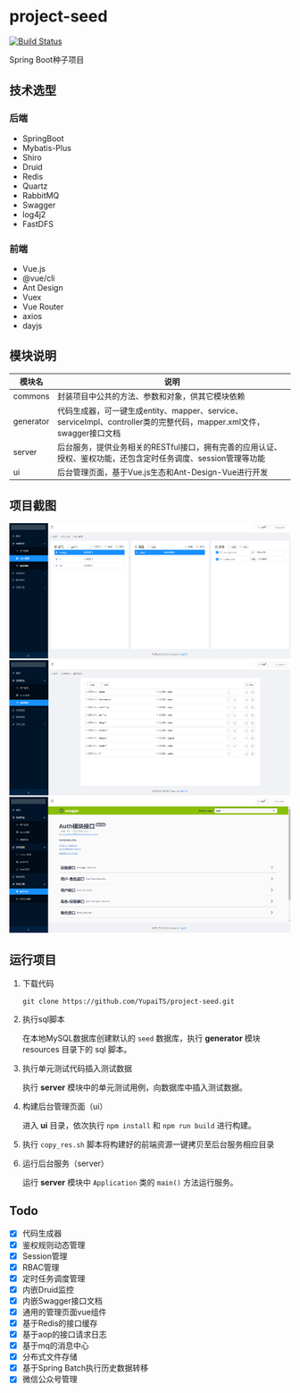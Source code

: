 # project-seed

[![Build Status](https://travis-ci.com/YupaiTS/project-seed.svg?branch=master)](https://travis-ci.com/YupaiTS/project-seed)

Spring Boot种子项目

## 技术选型

### 后端

- SpringBoot
- Mybatis-Plus
- Shiro
- Druid
- Redis
- Quartz
- RabbitMQ
- Swagger
- log4j2
- FastDFS

### 前端

- Vue.js
- @vue/cli
- Ant Design
- Vuex
- Vue Router
- axios
- dayjs

## 模块说明

|模块名|说明|
|---|---|
|commons|封装项目中公共的方法、参数和对象，供其它模块依赖|
|generator|代码生成器，可一键生成entity、mapper、service、serviceImpl、controller类的完整代码，mapper.xml文件，swagger接口文档|
|server|后台服务，提供业务相关的RESTful接口，拥有完善的应用认证、授权、鉴权功能，还包含定时任务调度、session管理等功能|
|ui|后台管理页面，基于Vue.js生态和Ant-Design-Vue进行开发|

## 项目截图

![RBAC管理](./images/RBAC.png)
![鉴权过滤](./images/filter-chain.png)
![swagger接口文档](./images/swagger-ui.png)

## 运行项目

1. 下载代码

    ```
    git clone https://github.com/YupaiTS/project-seed.git
    ```

1. 执行sql脚本

    在本地MySQL数据库创建默认的 `seed` 数据库，执行 **generator** 模块 resources 目录下的 sql 脚本。

1. 执行单元测试代码插入测试数据

    执行 **server** 模块中的单元测试用例，向数据库中插入测试数据。

1. 构建后台管理页面（ui）

    进入 **ui** 目录，依次执行 `npm install` 和 `npm run build` 进行构建。

1. 执行 `copy_res.sh` 脚本将构建好的前端资源一键拷贝至后台服务相应目录

1. 运行后台服务（server）

    运行 **server** 模块中 `Application` 类的 `main()` 方法运行服务。

## Todo

- [x] 代码生成器
- [x] 鉴权规则动态管理
- [x] Session管理
- [x] RBAC管理
- [x] 定时任务调度管理
- [x] 内嵌Druid监控
- [x] 内嵌Swagger接口文档
- [x] 通用的管理页面vue组件
- [x] 基于Redis的接口缓存
- [x] 基于aop的接口请求日志
- [x] 基于mq的消息中心
- [x] 分布式文件存储
- [x] 基于Spring Batch执行历史数据转移
- [x] 微信公众号管理